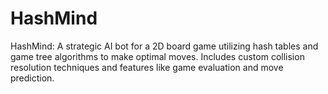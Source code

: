 # HashMind
HashMind: A strategic AI bot for a 2D board game utilizing hash tables and game tree algorithms to make optimal moves. Includes custom collision resolution techniques and features like game evaluation and move prediction.
